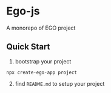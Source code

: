 # Ego-js

A monorepo of EGO project

## Quick Start

1. bootstrap your project

```
npx create-ego-app project
```

2. find `README.md` to setup your project
